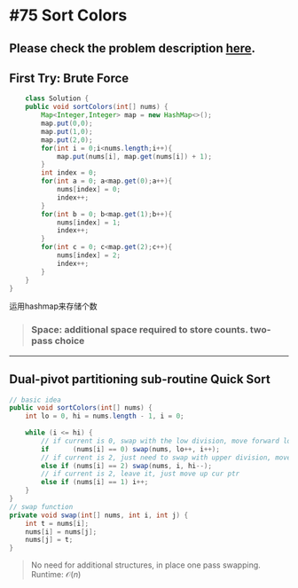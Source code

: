 # #75 Sort Colors

## Please check the problem description [here](https://leetcode.com/problems/sort-colors/).

## First Try: Brute Force

```Java
    class Solution {
    public void sortColors(int[] nums) {
        Map<Integer,Integer> map = new HashMap<>();
        map.put(0,0);
        map.put(1,0);
        map.put(2,0);
        for(int i = 0;i<nums.length;i++){
            map.put(nums[i], map.get(nums[i]) + 1);
        }
        int index = 0;
        for(int a = 0; a<map.get(0);a++){
            nums[index] = 0;
            index++;
        }
        for(int b = 0; b<map.get(1);b++){
            nums[index] = 1;
            index++;
        }
        for(int c = 0; c<map.get(2);c++){
            nums[index] = 2;
            index++;
        }
    }
}
```

运用hashmap来存储个数

>### Space: additional space required to store counts. two-pass choice
---

## Dual-pivot partitioning sub-routine Quick Sort

```Java
// basic idea
public void sortColors(int[] nums) {
    int lo = 0, hi = nums.length - 1, i = 0;
    
    while (i <= hi) {
        // if current is 0, swap with the low division, move forward low ptr and cur ptr
        if      (nums[i] == 0) swap(nums, lo++, i++);
        // if current is 2, just need to swap with upper division, move down high ptr only
        else if (nums[i] == 2) swap(nums, i, hi--);
        // if current is 2, leave it, just move up cur ptr
        else if (nums[i] == 1) i++;
    }
}
// swap function
private void swap(int[] nums, int i, int j) {
    int t = nums[i];
    nums[i] = nums[j];
    nums[j] = t;
}
```

>No need for additional structures, in place one pass swapping.  
>Runtime: $\mathcal{O}(n)$
